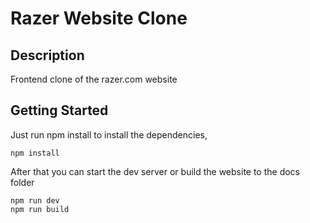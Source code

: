 # Razer Website Clone

## Description

Frontend clone of the razer.com website

## Getting Started

Just run npm install to install the dependencies,

```
npm install
```

After that you can start the dev server or build the website to the docs folder

```
npm run dev
npm run build
```
